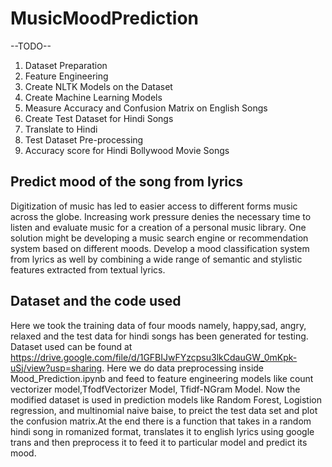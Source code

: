 # MusicMoodPrediction
--TODO-- 
1. Dataset Preparation
2. Feature Engineering
3. Create NLTK Models on the Dataset
4. Create Machine Learning Models
5. Measure Accuracy and Confusion Matrix on English Songs
6. Create Test Dataset for Hindi Songs
7. Translate to Hindi
8. Test Dataset Pre-processing
9. Accuracy score for Hindi Bollywood Movie Songs

## Predict mood of the song from lyrics
Digitization of music has led to easier access to different forms music across the globe. Increasing work pressure denies the necessary time to listen and evaluate music for a creation of a personal music library. One solution might be developing a music search engine or recommendation system based on different moods. Develop a mood classification system from lyrics as well by combining a wide range of semantic and stylistic features extracted from textual lyrics.

## Dataset and the code used
Here we took the training data of four moods namely, happy,sad, angry, relaxed and the test data for hindi songs has been generated for testing. Dataset used can be found at https://drive.google.com/file/d/1GFBIJwFYzcpsu3lkCdauGW_0mKpk-uSj/view?usp=sharing.
Here we do data preprocessing inside Mood_Prediction.ipynb and feed to feature engineering models like count vectorizer model,TfodfVectorizer Model, Tfidf-NGram Model. Now the modified dataset is used in prediction models like Random Forest, Logistion regression, and multinomial naive baise, to preict the test data set and plot the confusion matrix.At the end there is a function that takes in a random hindi song in romanized format, translates it to english lyrics using google trans and then preprocess it to feed it to particular model and predict its mood.

